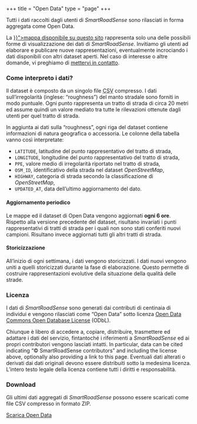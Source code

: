 +++
title = "Open Data"
type = "page"
+++

<div class="row">
<div class="col-md-8">

<p class="lead">Tutti i dati raccolti dagli utenti di <i>SmartRoadSense</i> sono rilasciati in forma aggregata come Open Data.</p>

<p>La <a href="{{< langRef "data/map" >}}">mappa disponibile su questo sito</a> rappresenta solo una delle possibili forme di visualizzazione dei dati di <i>SmartRoadSense</i>.
Invitiamo gli utenti ad elaborare e publicare nuove rappresentazioni, eventualmente incrociando i dati disponibili con altri dataset aperti.
Nel caso di interesse o altre domande, vi preghiamo di <a href="mailto:info@smartroadsense.it">mettervi in contatto</a>.</p>

<h3>Come interpreto i dati?</h3>

<p>Il dataset è composto da un singolo file <abbr title="Comma Separated Values">CSV</abbr> compresso.
I dati sull’irregolarità (inglese: “roughness”) del manto stradale sono forniti in modo puntuale.
Ogni punto rappresenta un tratto di strada di circa 20&nbsp;metri ed assume quindi un valore mediato tra tutte le rilevazioni ottenute dagli utenti per quel tratto di strada.</p>

<p>In aggiunta ai dati sulla “roughness”, ogni riga del dataset contiene informazioni di natura geografica o accessoria.
Le colonne della tabella vanno così interpretate:</p>

<ul>
<li><code>LATITUDE</code>, latitudine del punto rappresentativo del tratto di strada,</li>
<li><code>LONGITUDE</code>, longitudine del punto rappresentativo del tratto di strada,</li>
<li><code>PPE</code>, valore medio di irregolarità riportato nel tratto di strada,</li>
<li><code>OSM_ID</code>, identificativo della strada nel dataset <i>OpenStreetMap</i>,</li>
<li><code>HIGHWAY</code>, categoria di strada secondo la classificazione di <i>OpenStreetMap</i>,</li>
<li><code>UPDATED_AT</code>, data dell’ultimo aggiornamento del dato.</li>
</ul>

<h4>Aggiornamento periodico</h4>

<p>Le mappe ed il dataset di Open Data vengono aggiornati <b>ogni 6&nbsp;ore</b>.
Rispetto alla versione precedente del dataset, risultano invariati i punti rappresentativi di tratti di strada per i quali non sono stati conferiti nuovi campioni.
Risultano invece aggiornati tutti gli altri tratti di strada.</p>

<h4>Storicizzazione</h4>

<p>All’inizio di ogni settimana, i dati vengono storicizzati.
I dati nuovi vengono uniti a quelli storicizzati durante la fase di elaborazione.
Questo permette di costruire rappresentazioni evolutive della situazione della qualità delle strade.</p>

<h3>Licenza</h3>

<p>I dati di <i>SmartRoadSense</i> sono generati dai contributi di centinaia di individui e vengono rilasciati come “Open Data” sotto licenza <a href="http://opendatacommons.org/licenses/odbl/">Open Data Commons Open Database License</a>&nbsp;(ODbL).</p>

<p>Chiunque è libero di accedere a, copiare, distribuire, trasmettere ed adattare i dati del servizio, fintantoché i riferimenti a <i>SmartRoadSense</i> ed ai propri contributori vengono lasciati intatti.
In particular, data can be cited indicating “&copy; SmartRoadSense contributors” and including the license above, optionally also providing a link to this page.
Eventuali dati alterati o derivati dai dati originali devono essere distribuiti sotto la medesima licenza.
L’intero testo legale della licenza contiene tutti i diritti e responsabilità.</p>

</div>
<div class="col-md-4 ">

<h3>Download</h3>

<p>Gli ultimi dati aggregati di <i>SmartRoadSense</i> possono essere scaricati come file&nbsp;CSV compresso in formato&nbsp;ZIP.</p>

<p class="text-center"><a href="https://data.smartroadsense.it/open_data.zip" class="btn btn-primary">Scarica Open&nbsp;Data</a></p>

</div>
</div>
